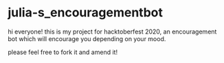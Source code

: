 # julia-s_encouragementbot


hi everyone! this is my project for hacktoberfest 2020, an encouragement bot which will encourage you depending on your mood.

please feel free to fork it and amend it!
